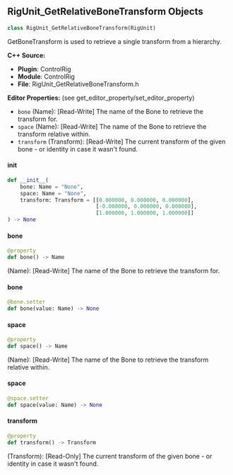 ## RigUnit_GetRelativeBoneTransform Objects

```python
class RigUnit_GetRelativeBoneTransform(RigUnit)
```

GetBoneTransform is used to retrieve a single transform from a hierarchy.

**C++ Source:**

- **Plugin**: ControlRig
- **Module**: ControlRig
- **File**: RigUnit_GetRelativeBoneTransform.h

**Editor Properties:** (see get_editor_property/set_editor_property)

- ``bone`` (Name):  [Read-Write] The name of the Bone to retrieve the transform for.
- ``space`` (Name):  [Read-Write] The name of the Bone to retrieve the transform relative within.
- ``transform`` (Transform):  [Read-Write] The current transform of the given bone - or identity in case it wasn't found.

<a id="unreal.RigUnit_GetRelativeBoneTransform.__init__"></a>

#### __init__

```python
def __init__(
    bone: Name = "None",
    space: Name = "None",
    transform: Transform = [[0.000000, 0.000000, 0.000000],
                            [-0.000000, 0.000000, 0.000000],
                            [1.000000, 1.000000, 1.000000]]
) -> None
```

<a id="unreal.RigUnit_GetRelativeBoneTransform.bone"></a>

#### bone

```python
@property
def bone() -> Name
```

(Name):  [Read-Write] The name of the Bone to retrieve the transform for.

<a id="unreal.RigUnit_GetRelativeBoneTransform.bone"></a>

#### bone

```python
@bone.setter
def bone(value: Name) -> None
```

<a id="unreal.RigUnit_GetRelativeBoneTransform.space"></a>

#### space

```python
@property
def space() -> Name
```

(Name):  [Read-Write] The name of the Bone to retrieve the transform relative within.

<a id="unreal.RigUnit_GetRelativeBoneTransform.space"></a>

#### space

```python
@space.setter
def space(value: Name) -> None
```

<a id="unreal.RigUnit_GetRelativeBoneTransform.transform"></a>

#### transform

```python
@property
def transform() -> Transform
```

(Transform):  [Read-Only] The current transform of the given bone - or identity in case it wasn't found.

<a id="unreal.RigUnit_GetRelativeTransformForItem"></a>